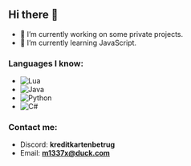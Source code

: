 ## Hi there 👋

- 🔭 I’m currently working on some private projects.
- 🌱 I’m currently learning JavaScript.

### Languages I know:
- ![Lua](https://img.shields.io/badge/Lua-2C2D72?style=for-the-badge&logo=lua&logoColor=white)
- ![Java](https://img.shields.io/badge/Java-007396?style=for-the-badge&logo=java&logoColor=white)
- ![Python](https://img.shields.io/badge/Python-3776AB?style=for-the-badge&logo=python&logoColor=white)
- ![C#](https://img.shields.io/badge/C%23-239120?style=for-the-badge&logo=c-sharp&logoColor=white)

### Contact me:
- Discord: **kreditkartenbetrug**
- Email: **m1337x@duck.com**
